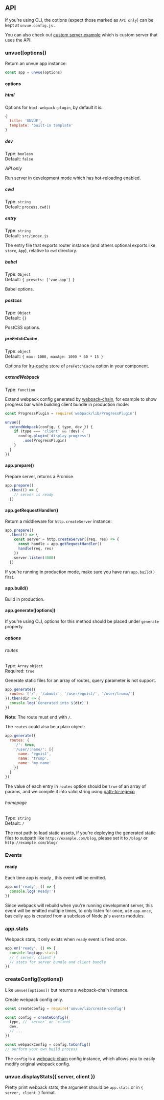 ## API

If you're using CLI, the options (expect those marked as `API only`) can be kept at `unvue.config.js` .

You can also check out [custom server example](/examples/custom-server/server.js) which is custom server that uses the API.

### unvue([options])

Return an unvue app instance:

```js
const app = unvue(options)
```

#### options

##### html

Options for `html-webpack-plugin`, by default it is:

```js
{
  title: 'UNVUE',
  template: 'built-in template'
}
```

##### dev

Type: `boolean`<br>
Default: `false`

*API only*

Run server in development mode which has hot-reloading enabled.

##### cwd

Type: `string`<br>
Default: `process.cwd()`

##### entry

Type: `string`<br>
Default: `src/index.js`

The entry file that exports router instance (and others optional exports like `store`, `App`), relative to `cwd` directory.

##### babel

Type: `Object`<br>
Default: `{ presets: ['vue-app'] }`

Babel options.

##### postcss

Type: `Object`<br>
Default: `{}`

PostCSS options.

##### preFetchCache

Type: `object`<br>
Default: `{ max: 1000, maxAge: 1000 * 60 * 15 }`

Options for [lru-cache](https://www.npmjs.com/package/lru-cache) store of `preFetchCache` option in your component.

##### extendWebpack

Type: `function`

Extend webpack config generated by [webpack-chain](https://github.com/mozilla-rpweb/webpack-chain), for example to show progress bar while building client bundle in production mode:

```js
const ProgressPlugin = require('webpack/lib/ProgressPlugin')

unvue({
  extendWebpack(config, { type, dev }) {
    if (type === 'client' && !dev) {
      config.plugin('display-progress')
        .use(ProgressPlugin)
    }
  }
})
```

#### app.prepare()

Prepare server, returns a Promise

```js
app.prepare()
  .then(() => {
    // server is ready
  })
```

#### app.getRequestHandler()

Return a middleware for `http.createServer` instance:

```js
app.prepare()
  .then(() => {
    const server = http.createServer((req, res) => {
      const handle = app.getRequestHandler()
      handle(req, res)
    })
    server.listen(4000)
  })
```

If you're running in production mode, make sure you have run `app.build()` first.

#### app.build()

Build in production.

#### app.generate([options])

If you're using CLI, options for this method should be placed under `generate` property.

##### options

###### routes

Type: `Array` `object`<br>
Required: `true`

Generate static files for an array of routes, query parameter is not support.

```js
app.generate({
  routes: ['/', '/about/', '/user/egoist/', '/user/trump/']
}).then(dir => {
  console.log(`Generated into ${dir}`)
})
```

**Note:** The route must end with `/`.

The `routes` could also be a plain object:

```js
app.generate({
  routes: {
    '/': true,
    '/user/:name/': [{
      name: 'egoist',
      name: 'trump',
      name: 'my name'
    }]
  }
})
```

The value of each entry in `routes` option should be `true` of an array of params, and we compile it into valid string using [path-to-regexp](https://github.com/pillarjs/path-to-regexp#compile-reverse-path-to-regexp)

###### homepage

Type: `string`<br>
Default: `/`

The root path to load static assets, if you're deploying the generated static files to subpath like `http://example.com/blog`, please set it to `/blog/` or `http://example.com/blog/`

### Events

#### ready

Each time app is ready , this event will be emitted.

```js
app.on('ready', () => {
  console.log('Ready!')
})
```

Since webpack will rebuild when you're running development server, this event will be emitted multiple times, to only listen for once, use `app.once`, basically `app` is created from a subclass of Node.js's `events` modules.

### app.stats

Webpack stats, it only exists when `ready` event is fired once.

```js
app.on('ready', () => {
  console.log(app.stats)
  // { server, client }
  // stats for server bundle and client bundle
})
```

### createConfig([options])

Like `unvue([options])` but returns a webpack-chain instance.

Create webpack config only.

```js
const createConfig = require('unvue/lib/create-config')

const config = createConfig({
  type, // `server` or `client`
  dev,
  // ...
})

const webpackConfig = config.toConfig()
// perform your own build process
```

The `config` is a [webpack-chain](https://github.com/mozilla-neutrino/webpack-chain) config instance, which allows you to easily modify original webpack config.


### unvue.displayStats({ server, client })

Pretty print webpack stats, the argument should be `app.stats` or in `{ server, client }` format.

